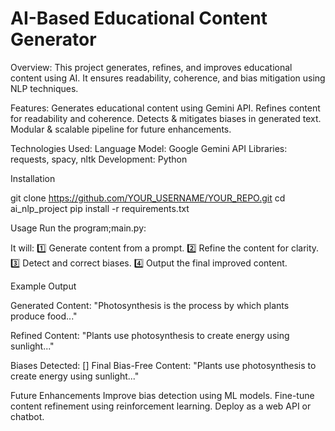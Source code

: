 # AI-Based Educational Content Generator

Overview:
This project generates, refines, and improves educational content using AI.
It ensures readability, coherence, and bias mitigation using NLP techniques.

Features:
Generates educational content using Gemini API.
Refines content for readability and coherence.
Detects & mitigates biases in generated text.
Modular & scalable pipeline for future enhancements.

Technologies Used:
Language Model: Google Gemini API
Libraries: requests, spacy, nltk
Development: Python

Installation

git clone https://github.com/YOUR_USERNAME/YOUR_REPO.git
cd ai_nlp_project
pip install -r requirements.txt


Usage
Run the program;main.py:

It will:
1️⃣ Generate content from a prompt.
2️⃣ Refine the content for clarity.
3️⃣ Detect and correct biases.
4️⃣ Output the final improved content.

Example Output

Generated Content:
   "Photosynthesis is the process by which plants produce food..."

Refined Content:
   "Plants use photosynthesis to create energy using sunlight..."

Biases Detected: []
Final Bias-Free Content:
   "Plants use photosynthesis to create energy using sunlight..."

Future Enhancements
Improve bias detection using ML models.
Fine-tune content refinement using reinforcement learning.
Deploy as a web API or chatbot.




